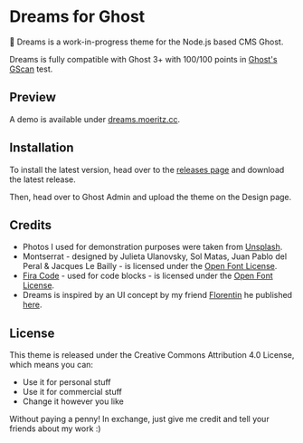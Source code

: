 # Dreams for Ghost
👻 Dreams is a work-in-progress theme for the Node.js based CMS Ghost. 

Dreams is fully compatible with Ghost 3+ with 100/100 points in [Ghost's GScan](https://gscan.ghost.org/) test.

## Preview
A demo is available under [dreams.moeritz.cc](https://dreams.moeritz.cc/).

## Installation
To install the latest version, head over to the [releases page](https://github.com/tobimori/dreams/releases) and download the latest release.

Then, head over to Ghost Admin and upload the theme on the Design page.

## Credits
- Photos I used for demonstration purposes were taken from [Unsplash](https://unsplash.com).
- Montserrat - designed by Julieta Ulanovsky, Sol Matas, Juan Pablo del Peral & Jacques Le Bailly - is licensed under the [Open Font License](https://scripts.sil.org/cms/scripts/page.php?site_id=nrsi&id=OFL).
- [Fira Code](https://github.com/tonsky/FiraCode) - used for code blocks - is licensed under the [Open Font License](https://github.com/tonsky/FiraCode/blob/master/LICENSE).
- Dreams is inspired by an UI concept by my friend [Florentin](https://twitter.com/florentin) he published [here](https://twitter.com/florentin/status/1031146027334684673).

## License
This theme is released under the Creative Commons Attribution 4.0 License, which means you can:

- Use it for personal stuff
- Use it for commercial stuff
- Change it however you like

Without paying a penny! In exchange, just give me credit and tell your friends about my work :)